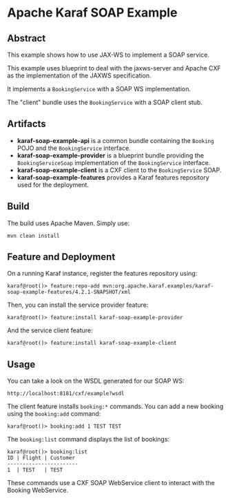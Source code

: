 # Apache Karaf SOAP Example

## Abstract

This example shows how to use JAX-WS to implement a SOAP service.

This example uses blueprint to deal with the jaxws-server and Apache CXF as the implementation of the JAXWS specification.

It implements a `BookingService` with a SOAP WS implementation. 

The "client" bundle uses the `BookingService` with a SOAP client stub.

## Artifacts

* **karaf-soap-example-api** is a common bundle containing the `Booking` POJO and the `BookingService` interface.   
* **karaf-soap-example-provider** is a blueprint bundle providing the `BookingServiceSoap` implementation of the `BookingService` interface.
* **karaf-soap-example-client** is a CXF client to the `BookingService` SOAP.
* **karaf-soap-example-features** provides a Karaf features repository used for the deployment.

## Build

The build uses Apache Maven. Simply use:

```
mvn clean install
```

## Feature and Deployment

On a running Karaf instance, register the features repository using:

```
karaf@root()> feature:repo-add mvn:org.apache.karaf.examples/karaf-soap-example-features/4.2.1-SNAPSHOT/xml
```

Then, you can install the service provider feature:

```
karaf@root()> feature:install karaf-soap-example-provider
```

And the service client feature:

```
karaf@root()> feature:install karaf-soap-example-client
```

## Usage

You can take a look on the WSDL generated for our SOAP WS:

```
http://localhost:8181/cxf/example?wsdl
```

The client feature installs `booking:*` commands. You can add a new booking using the `booking:add` command:

```
karaf@root()> booking:add 1 TEST TEST
```

The `booking:list` command displays the list of bookings:

```
karaf@root()> booking:list
ID | Flight | Customer
-----------------------
1  | TEST   | TEST
```

These commands use a CXF SOAP WebService client to interact with the Booking WebService.

